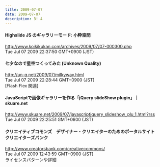 ```yaml
---
title: 2009-07-07
date: 2009-07-07
description: B! 4
---
```


#### Highslide JS のギャラリーモード: 小粋空間
http://www.koikikukan.com/archives/2009/07/07-000300.php<br>
Tue Jul 07 2009 22:37:50 GMT+0900 (JST)<br>


#### 七夕なので星空つくってみた (Unknown Quality)
http://un-q.net/2009/07/milkyway.html<br>
Tue Jul 07 2009 22:28:44 GMT+0900 (JST)<br>
[Flash Flex 関連]


#### JavaScriptで画像ギャラリーを作る「jQuery slideShow plugin」｜skuare.net
http://www.skuare.net/2009/07/javascriptjquery_slideshow_plu_1.html?rss<br>
Tue Jul 07 2009 22:25:51 GMT+0900 (JST)<br>


#### クリエイティブコモンズ　デザイナー・クリエイターのためのポータルサイト クリエイターズバンク
http://www.creatorsbank.com/creativecommons/<br>
Tue Jul 07 2009 12:43:59 GMT+0900 (JST)<br>
ライセンスパターンや詳細


